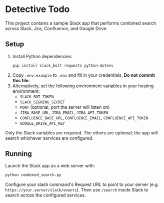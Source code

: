 # Detective Todo

This project contains a sample Slack app that performs combined search across Slack, Jira, Confluence, and Google Drive.

## Setup

1. Install Python dependencies:
   ```bash
   pip install slack_bolt requests python-dotenv
   ```
2. Copy `.env.example` to `.env` and fill in your credentials. **Do not commit this file.**
3. Alternatively, set the following environment variables in your hosting environment:
   - `SLACK_BOT_TOKEN`
   - `SLACK_SIGNING_SECRET`
   - `PORT` (optional, port the server will listen on)
   - `JIRA_BASE_URL`, `JIRA_EMAIL`, `JIRA_API_TOKEN`
   - `CONFLUENCE_BASE_URL`, `CONFLUENCE_EMAIL`, `CONFLUENCE_API_TOKEN`
   - `GOOGLE_DRIVE_API_KEY`

Only the Slack variables are required. The others are optional; the app will search whichever services are configured.

## Running

Launch the Slack app as a web server with:

```bash
python combined_search.py
```

Configure your slash command's Request URL to point to your server (e.g. `https://your.server/slack/events`).
Then use `/search` inside Slack to search across the configured services.
